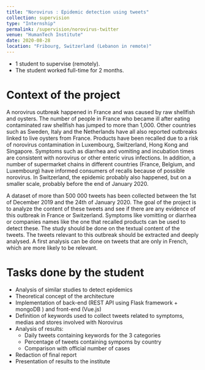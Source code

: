 ```yaml
---
title: "Norovirus : Epidemic detection using tweets"
collection: supervision
type: "Internship"
permalink: /supervision/norovirus-twitter
venue: "HumanTech Institute"
date: 2020-08-28
location: "Fribourg, Switzerland (Lebanon in remote)"
---
```


* 1 student to supervise (remotely).
* The student worked full-time for 2 months.


Context of the project 
======

A norovirus outbreak happened in France and was caused by raw shellfish and oysters. The number of people in France who became ill after eating contaminated raw shellfish has jumped to more than 1,000. Other countries such as Sweden, Italy and the Netherlands have all also reported outbreaks linked to live oysters from France. Products have been recalled due to a risk of norovirus contamination in Luxembourg, Switzerland, Hong Kong and Singapore. Symptoms such as diarrhea and vomiting and incubation times are consistent with norovirus or other enteric virus infections. In addition, a number of supermarket chains in different countries (France, Belgium, and Luxembourg) have informed consumers of recalls because of possible norovirus. In Switzerland, the epidemic probably also happened, but on a smaller scale, probably before the end of January 2020.

A dataset of more than 500 000 tweets has been collected between the 1st of December 2019 and the 24th of January 2020. The goal of the project is to analyze the content of these tweets and see if there are any evidence of this outbreak in France or Switzerland. Symptoms like vomitting or diarrhea or companies names like the one that recalled products can be used to detect these. The study should be done on the textual content of the tweets. The tweets relevant to this outbreak should be extracted and deeply analysed. A first analysis can be done on tweets that are only in French, which are more likely to be relevant.


Tasks done by the student
======

* Analysis of similar studies to detect epidemics
* Theoretical concept of the architecture
* Implementation of back-end (REST API using Flask framework + mongoDB ) and front-end (Vue.js)
* Definition of keywords used to collect tweets related to symptoms, medias and stores involved with Norovirus
* Analysis of results:
	* Daily tweets containing keywords for the 3 categories
	* Percentage of tweets containing sympoms by country
	* Comparison with official number of cases
* Redaction of final report
* Presentation of results to the institute
